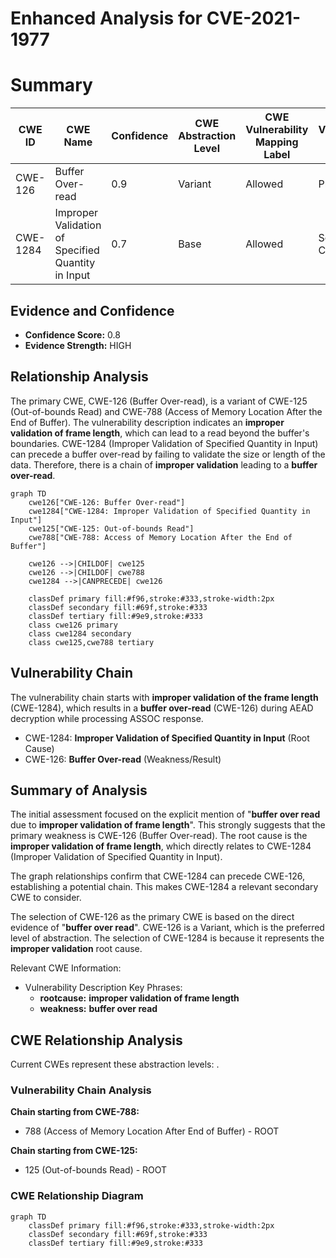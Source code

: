 # Enhanced Analysis for CVE-2021-1977

# Summary
| CWE ID | CWE Name | Confidence | CWE Abstraction Level | CWE Vulnerability Mapping Label | CWE-Vulnerability Mapping Notes |
|---|---|---|---|---|---|
| CWE-126 | Buffer Over-read | 0.9 | Variant | Allowed | Primary CWE |
| CWE-1284 | Improper Validation of Specified Quantity in Input | 0.7 | Base | Allowed | Secondary Candidate |

## Evidence and Confidence

*   **Confidence Score:** 0.8
*   **Evidence Strength:** HIGH

## Relationship Analysis
The primary CWE, CWE-126 (Buffer Over-read), is a variant of CWE-125 (Out-of-bounds Read) and CWE-788 (Access of Memory Location After the End of Buffer). The vulnerability description indicates an **improper validation of frame length**, which can lead to a read beyond the buffer's boundaries. CWE-1284 (Improper Validation of Specified Quantity in Input) can precede a buffer over-read by failing to validate the size or length of the data. Therefore, there is a chain of **improper validation** leading to a **buffer over-read**.

```mermaid
graph TD
    cwe126["CWE-126: Buffer Over-read"]
    cwe1284["CWE-1284: Improper Validation of Specified Quantity in Input"]
    cwe125["CWE-125: Out-of-bounds Read"]
    cwe788["CWE-788: Access of Memory Location After the End of Buffer"]
    
    cwe126 -->|CHILDOF| cwe125
    cwe126 -->|CHILDOF| cwe788
    cwe1284 -->|CANPRECEDE| cwe126
    
    classDef primary fill:#f96,stroke:#333,stroke-width:2px
    classDef secondary fill:#69f,stroke:#333
    classDef tertiary fill:#9e9,stroke:#333
    class cwe126 primary
    class cwe1284 secondary
    class cwe125,cwe788 tertiary
```

## Vulnerability Chain
The vulnerability chain starts with **improper validation of the frame length** (CWE-1284), which results in a **buffer over-read** (CWE-126) during AEAD decryption while processing ASSOC response.
  - CWE-1284: **Improper Validation of Specified Quantity in Input** (Root Cause)
  - CWE-126: **Buffer Over-read** (Weakness/Result)

## Summary of Analysis
The initial assessment focused on the explicit mention of "**buffer over read** due to **improper validation of frame length**". This strongly suggests that the primary weakness is CWE-126 (Buffer Over-read). The root cause is the **improper validation of frame length**, which directly relates to CWE-1284 (Improper Validation of Specified Quantity in Input).

The graph relationships confirm that CWE-1284 can precede CWE-126, establishing a potential chain. This makes CWE-1284 a relevant secondary CWE to consider.

The selection of CWE-126 as the primary CWE is based on the direct evidence of "**buffer over read**". CWE-126 is a Variant, which is the preferred level of abstraction. The selection of CWE-1284 is because it represents the **improper validation** root cause.

Relevant CWE Information:
- Vulnerability Description Key Phrases:
  - **rootcause:** **improper validation of frame length**
  - **weakness:** **buffer over read**


## CWE Relationship Analysis

Current CWEs represent these abstraction levels: .


### Vulnerability Chain Analysis

**Chain starting from CWE-788:**
- 788 (Access of Memory Location After End of Buffer) - ROOT


**Chain starting from CWE-125:**
- 125 (Out-of-bounds Read) - ROOT



### CWE Relationship Diagram

```mermaid
graph TD
    classDef primary fill:#f96,stroke:#333,stroke-width:2px
    classDef secondary fill:#69f,stroke:#333
    classDef tertiary fill:#9e9,stroke:#333
```
